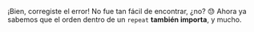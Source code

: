 ¡Bien, corregiste el error!
No fue tan fácil de encontrar, ¿no? :sweat: Ahora ya sabemos que el orden dentro de un `repeat` **también importa**, y mucho.
